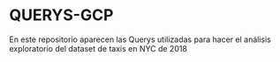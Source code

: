 # QUERYS-GCP
En este repositorio aparecen las Querys utilizadas para hacer el análisis exploratorio del dataset de taxis en NYC de 2018
